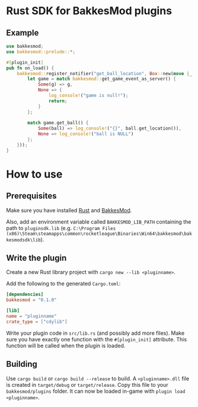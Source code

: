 # Rust SDK for BakkesMod plugins

## Example
```rust
use bakkesmod;
use bakkesmod::prelude::*;

#[plugin_init]
pub fn on_load() {
    bakkesmod::register_notifier("get_ball_location", Box::new(move |_: Vec<String>| {
        let game = match bakkesmod::get_game_event_as_server() {
            Some(g) => g,
            None => {
                log_console!("game is null!");
                return;
            }
        };
        
        match game.get_ball() {
            Some(ball) => log_console!("{}", ball.get_location()),
            None => log_console!("ball is NULL")
        };
    }));
}
```

# How to use

## Prerequisites
Make sure you have installed [Rust](https://www.rust-lang.org/tools/install) and [BakkesMod](bakkesmod.com).

Also, add an environment variable called `BAKKESMOD_LIB_PATH` containing the path to `pluginsdk.lib` (e.g. `C:\Program Files (x86)\Steam\steamapps\common\rocketleague\Binaries\Win64\bakkesmod\bakkesmodsdk\lib`).


## Write the plugin
Create a new Rust library project with `cargo new --lib <pluginname>`.

Add the following to the generated `Cargo.toml`:
```toml
[dependencies]
bakkesmod = "0.1.0"

[lib]
name = "pluginname"
crate_type = ["cdylib"]
```

Write your plugin code in `src/lib.rs` (and possibly add more files).
Make sure you have exactly one function with the `#[plugin_init]` attribute. This function will be called when the plugin is loaded.

## Building
Use `cargo build` or `cargo build --release` to build. A `<pluginname>.dll` file is created in `target/debug` or `target/release`.
Copy this file to your `bakkesmod/plugins` folder. It can now be loaded in-game with `plugin load <pluginname>`.
